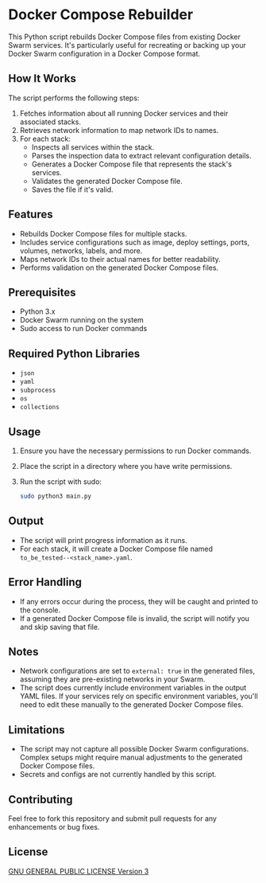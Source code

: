 # Docker Compose Rebuilder

This Python script rebuilds Docker Compose files from existing Docker Swarm services. It's particularly useful for recreating or backing up your Docker Swarm configuration in a Docker Compose format.

## How It Works

The script performs the following steps:

1. Fetches information about all running Docker services and their associated stacks.
2. Retrieves network information to map network IDs to names.
3. For each stack:
   - Inspects all services within the stack.
   - Parses the inspection data to extract relevant configuration details.
   - Generates a Docker Compose file that represents the stack's services.
   - Validates the generated Docker Compose file.
   - Saves the file if it's valid.

## Features

- Rebuilds Docker Compose files for multiple stacks.
- Includes service configurations such as image, deploy settings, ports, volumes, networks, labels, and more.
- Maps network IDs to their actual names for better readability.
- Performs validation on the generated Docker Compose files.

## Prerequisites

- Python 3.x
- Docker Swarm running on the system
- Sudo access to run Docker commands

## Required Python Libraries

- `json`
- `yaml`
- `subprocess`
- `os`
- `collections`

## Usage

1. Ensure you have the necessary permissions to run Docker commands.
2. Place the script in a directory where you have write permissions.
3. Run the script with sudo:

   ```bash
   sudo python3 main.py
   ```

## Output

- The script will print progress information as it runs.
- For each stack, it will create a Docker Compose file named `to_be_tested--<stack_name>.yaml`.

## Error Handling

- If any errors occur during the process, they will be caught and printed to the console.
- If a generated Docker Compose file is invalid, the script will notify you and skip saving that file.

## Notes

- Network configurations are set to `external: true` in the generated files, assuming they are pre-existing networks in your Swarm.
- The script does currently include environment variables in the output YAML files. If your services rely on specific environment variables, you'll need to edit these manually to the generated Docker Compose files.

## Limitations

- The script may not capture all possible Docker Swarm configurations. Complex setups might require manual adjustments to the generated Docker Compose files.
- Secrets and configs are not currently handled by this script.

## Contributing

Feel free to fork this repository and submit pull requests for any enhancements or bug fixes.

## License

[GNU GENERAL PUBLIC LICENSE Version 3](https://github.com/sudo455/docker-compose-recreator-swarm-mode/blob/main/LICENSE)
